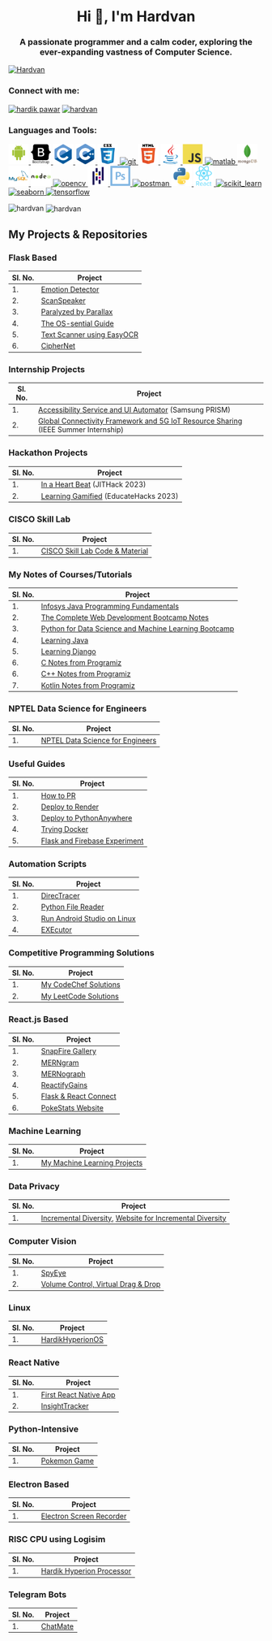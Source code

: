 <h1 align="center">Hi 👋, I'm Hardvan</h1>
<h3 align="center">A passionate programmer and a calm coder, exploring the ever-expanding vastness of Computer Science.</h3>

<p align="left"> <a href="https://github.com/ryo-ma/github-profile-trophy"><img src="https://github-profile-trophy.vercel.app/?username=Hardvan&theme=onedark" alt="Hardvan" /></a> </p>

<h3 align="left">Connect with me:</h3>
<p align="left">
<a href="https://www.linkedin.com/in/hardik-pawar-21b47423a/" target="blank"><img align="center" src="https://raw.githubusercontent.com/rahuldkjain/github-profile-readme-generator/master/src/images/icons/Social/linked-in-alt.svg" alt="hardik pawar" height="30" width="40" /></a>
<a href="https://www.hackerrank.com/Hardvan" target="blank"><img align="center" src="https://raw.githubusercontent.com/rahuldkjain/github-profile-readme-generator/master/src/images/icons/Social/hackerrank.svg" alt="hardvan" height="30" width="40" /></a>
</p>

<h3 align="left">Languages and Tools:</h3>
<p align="left"> <a href="https://developer.android.com" target="_blank" rel="noreferrer"> <img src="https://raw.githubusercontent.com/devicons/devicon/master/icons/android/android-original-wordmark.svg" alt="android" width="40" height="40"/> </a> <a href="https://getbootstrap.com" target="_blank" rel="noreferrer"> <img src="https://raw.githubusercontent.com/devicons/devicon/master/icons/bootstrap/bootstrap-plain-wordmark.svg" alt="bootstrap" width="40" height="40"/> </a> <a href="https://www.cprogramming.com/" target="_blank" rel="noreferrer"> <img src="https://raw.githubusercontent.com/devicons/devicon/master/icons/c/c-original.svg" alt="c" width="40" height="40"/> </a> <a href="https://www.w3schools.com/cpp/" target="_blank" rel="noreferrer"> <img src="https://raw.githubusercontent.com/devicons/devicon/master/icons/cplusplus/cplusplus-original.svg" alt="cplusplus" width="40" height="40"/> </a> <a href="https://www.w3schools.com/css/" target="_blank" rel="noreferrer"> <img src="https://raw.githubusercontent.com/devicons/devicon/master/icons/css3/css3-original-wordmark.svg" alt="css3" width="40" height="40"/> </a> <a href="https://git-scm.com/" target="_blank" rel="noreferrer"> <img src="https://www.vectorlogo.zone/logos/git-scm/git-scm-icon.svg" alt="git" width="40" height="40"/> </a> <a href="https://www.w3.org/html/" target="_blank" rel="noreferrer"> <img src="https://raw.githubusercontent.com/devicons/devicon/master/icons/html5/html5-original-wordmark.svg" alt="html5" width="40" height="40"/> </a> <a href="https://www.java.com" target="_blank" rel="noreferrer"> <img src="https://raw.githubusercontent.com/devicons/devicon/master/icons/java/java-original.svg" alt="java" width="40" height="40"/> </a> <a href="https://developer.mozilla.org/en-US/docs/Web/JavaScript" target="_blank" rel="noreferrer"> <img src="https://raw.githubusercontent.com/devicons/devicon/master/icons/javascript/javascript-original.svg" alt="javascript" width="40" height="40"/> </a> <a href="https://www.mathworks.com/" target="_blank" rel="noreferrer"> <img src="https://upload.wikimedia.org/wikipedia/commons/2/21/Matlab_Logo.png" alt="matlab" width="40" height="40"/> </a> <a href="https://www.mongodb.com/" target="_blank" rel="noreferrer"> <img src="https://raw.githubusercontent.com/devicons/devicon/master/icons/mongodb/mongodb-original-wordmark.svg" alt="mongodb" width="40" height="40"/> </a> <a href="https://www.mysql.com/" target="_blank" rel="noreferrer"> <img src="https://raw.githubusercontent.com/devicons/devicon/master/icons/mysql/mysql-original-wordmark.svg" alt="mysql" width="40" height="40"/> </a> <a href="https://nodejs.org" target="_blank" rel="noreferrer"> <img src="https://raw.githubusercontent.com/devicons/devicon/master/icons/nodejs/nodejs-original-wordmark.svg" alt="nodejs" width="40" height="40"/> </a> <a href="https://opencv.org/" target="_blank" rel="noreferrer"> <img src="https://www.vectorlogo.zone/logos/opencv/opencv-icon.svg" alt="opencv" width="40" height="40"/> </a> <a href="https://pandas.pydata.org/" target="_blank" rel="noreferrer"> <img src="https://raw.githubusercontent.com/devicons/devicon/2ae2a900d2f041da66e950e4d48052658d850630/icons/pandas/pandas-original.svg" alt="pandas" width="40" height="40"/> </a> <a href="https://www.photoshop.com/en" target="_blank" rel="noreferrer"> <img src="https://raw.githubusercontent.com/devicons/devicon/master/icons/photoshop/photoshop-line.svg" alt="photoshop" width="40" height="40"/> </a> <a href="https://postman.com" target="_blank" rel="noreferrer"> <img src="https://www.vectorlogo.zone/logos/getpostman/getpostman-icon.svg" alt="postman" width="40" height="40"/> </a> <a href="https://www.python.org" target="_blank" rel="noreferrer"> <img src="https://raw.githubusercontent.com/devicons/devicon/master/icons/python/python-original.svg" alt="python" width="40" height="40"/> </a> <a href="https://reactjs.org/" target="_blank" rel="noreferrer"> <img src="https://raw.githubusercontent.com/devicons/devicon/master/icons/react/react-original-wordmark.svg" alt="react" width="40" height="40"/> </a> <a href="https://scikit-learn.org/" target="_blank" rel="noreferrer"> <img src="https://upload.wikimedia.org/wikipedia/commons/0/05/Scikit_learn_logo_small.svg" alt="scikit_learn" width="40" height="40"/> </a> <a href="https://seaborn.pydata.org/" target="_blank" rel="noreferrer"> <img src="https://seaborn.pydata.org/_images/logo-mark-lightbg.svg" alt="seaborn" width="40" height="40"/> </a> <a href="https://www.tensorflow.org" target="_blank" rel="noreferrer"> <img src="https://www.vectorlogo.zone/logos/tensorflow/tensorflow-icon.svg" alt="tensorflow" width="40" height="40"/> </a> </p>

<p style="margin-top: 15px;"><img align="left" src="https://github-readme-stats.vercel.app/api/top-langs?username=hardvan&show_icons=true&locale=en&layout=compact" alt="hardvan" /></p>
<p style="margin-top: 15px;">&nbsp;<img align="center" src="https://github-readme-stats.vercel.app/api?username=hardvan&show_icons=true&locale=en" alt="hardvan" /></p>

## My Projects & Repositories

### Flask Based

| Sl. No. | Project                                                                             |
| ------- | ----------------------------------------------------------------------------------- |
| 1.      | [Emotion Detector](https://github.com/Hardvan/EmotionDetector)                      |
| 2.      | [ScanSpeaker](https://github.com/Hardvan/ScanSpeaker)                               |
| 3.      | [Paralyzed by Parallax](https://github.com/Hardvan/Paralyzed-by-Parallax)           |
| 4.      | [The OS-sential Guide](https://github.com/Hardvan/The-OS-sential-Guide)             |
| 5.      | [Text Scanner using EasyOCR](https://github.com/Hardvan/Text-Scanner-using-EasyOCR) |
| 6.      | [CipherNet](https://github.com/Hardvan/CipherNet)                                   |

### Internship Projects

| Sl. No. | Project                                                                                                                                                                    |
| ------- | -------------------------------------------------------------------------------------------------------------------------------------------------------------------------- |
| 1.      | [Accessibility Service and UI Automator](https://github.com/Hardvan/Accessibility_services) (Samsung PRISM)                                                                |
| 2.      | [Global Connectivity Framework and 5G IoT Resource Sharing](https://github.com/Hardvan/Global-Connectivity-Framework-and-5G-IoT-Resource-Sharing) (IEEE Summer Internship) |

### Hackathon Projects

| Sl. No. | Project                                                                              |
| ------- | ------------------------------------------------------------------------------------ |
| 1.      | [In a Heart Beat](https://github.com/Hardvan/JITHack-v3) (JITHack 2023)              |
| 2.      | [Learning Gamified](https://github.com/Hardvan/LearningGamified) (EducateHacks 2023) |

### CISCO Skill Lab

| Sl. No. | Project                                                                       |
| ------- | ----------------------------------------------------------------------------- |
| 1.      | [CISCO Skill Lab Code & Material](https://github.com/Hardvan/CISCO-Skill-Lab) |

### My Notes of Courses/Tutorials

| Sl. No. | Project                                                                                                   |
| ------- | --------------------------------------------------------------------------------------------------------- |
| 1.      | [Infosys Java Programming Fundamentals](https://github.com/Hardvan/Infosys-Java-Programming-Fundamentals) |
| 2.      | [The Complete Web Development Bootcamp Notes](https://github.com/Hardvan/web-dev-projects)                |
| 3.      | [Python for Data Science and Machine Learning Bootcamp](https://github.com/Hardvan/ML-Data-Science-Udemy) |
| 4.      | [Learning Java](https://github.com/Hardvan/Learning-Java)                                                 |
| 5.      | [Learning Django](https://github.com/Hardvan/Learning-Django)                                             |
| 6.      | [C Notes from Programiz](https://github.com/Hardvan/C-from-Programiz)                                     |
| 6.      | [C++ Notes from Programiz](https://github.com/Hardvan/CPP-from-Programiz)                                 |
| 7.      | [Kotlin Notes from Programiz](https://github.com/Hardvan/Kotlin-Programming-Programiz)                    |

### NPTEL Data Science for Engineers

| Sl. No. | Project                                                                                         |
| ------- | ----------------------------------------------------------------------------------------------- |
| 1.      | [NPTEL Data Science for Engineers](https://github.com/Hardvan/NPTEL-Data-Science-for-Engineers) |

### Useful Guides

| Sl. No. | Project                                                                                   |
| ------- | ----------------------------------------------------------------------------------------- |
| 1.      | [How to PR](https://github.com/Hardvan/How-to-PR)                                         |
| 2.      | [Deploy to Render](https://github.com/Hardvan/Deploy-to-Render)                           |
| 3.      | [Deploy to PythonAnywhere](https://github.com/Hardvan/Deploy-to-PythonAnywhere)           |
| 4.      | [Trying Docker](https://github.com/Hardvan/Trying-Docker)                                 |
| 5.      | [Flask and Firebase Experiment](https://github.com/Hardvan/Flask-and-Firebase-Experiment) |

### Automation Scripts

| Sl. No. | Project                                                                                                   |
| ------- | --------------------------------------------------------------------------------------------------------- |
| 1.      | [DirecTracer](https://github.com/Hardvan/DirecTracer)                                                     |
| 2.      | [Python File Reader](https://github.com/Hardvan/Python-File-Reader)                                       |
| 3.      | [Run Android Studio on Linux](https://github.com/Hardvan/Automated-Script-to-run-Android-Studio-on-Linux) |
| 4.      | [EXEcutor](https://github.com/Hardvan/EXEcutor)                                                           |

### Competitive Programming Solutions

| Sl. No. | Project                                                                   |
| ------- | ------------------------------------------------------------------------- |
| 1.      | [My CodeChef Solutions](https://github.com/Hardvan/My-CodeChef-Solutions) |
| 2.      | [My LeetCode Solutions](https://github.com/Hardvan/My-Leetcode-Solutions) |

### React.js Based

| Sl. No. | Project                                                                 |
| ------- | ----------------------------------------------------------------------- |
| 1.      | [SnapFire Gallery](https://github.com/Hardvan/SnapFire-Gallery)         |
| 2.      | [MERNgram](https://github.com/Hardvan/MERNgram)                         |
| 3.      | [MERNograph](https://github.com/Hardvan/MERNograph)                     |
| 4.      | [ReactifyGains](https://github.com/Hardvan/ReactifyGains)               |
| 5.      | [Flask & React Connect](https://github.com/Hardvan/Flask-React-Connect) |
| 6.      | [PokeStats Website](https://github.com/Hardvan/PokeStats-Website)       |

### Machine Learning

| Sl. No. | Project                                                                                 |
| ------- | --------------------------------------------------------------------------------------- |
| 1.      | [My Machine Learning Projects](https://github.com/Hardvan/My-Machine-Learning-Projects) |

### Data Privacy

| Sl. No. | Project                                                                                                                                                                  |
| ------- | ------------------------------------------------------------------------------------------------------------------------------------------------------------------------ |
| 1.      | [Incremental Diversity](https://github.com/Hardvan/Incremental-Diversity), [Website for Incremental Diversity](https://github.com/Hardvan/Website-Incremental-Diversity) |

### Computer Vision

| Sl. No. | Project                                                                                    |
| ------- | ------------------------------------------------------------------------------------------ |
| 1.      | [SpyEye](https://github.com/Hardvan/SpyEye)                                                |
| 2.      | [Volume Control, Virtual Drag & Drop](https://github.com/Hardvan/Computer-Vision-Projects) |

### Linux

| Sl. No. | Project                                                         |
| ------- | --------------------------------------------------------------- |
| 1.      | [HardikHyperionOS](https://github.com/Hardvan/HardikHyperionOS) |

### React Native

| Sl. No. | Project                                                                     |
| ------- | --------------------------------------------------------------------------- |
| 1.      | [First React Native App](https://github.com/Hardvan/First-React-Native-App) |
| 2.      | [InsightTracker](https://github.com/Hardvan/InsightTracker)                 |

### Python-Intensive

| Sl. No. | Project                                                 |
| ------- | ------------------------------------------------------- |
| 1.      | [Pokemon Game](https://github.com/Hardvan/Pokemon-Game) |

### Electron Based

| Sl. No. | Project                                                                         |
| ------- | ------------------------------------------------------------------------------- |
| 1.      | [Electron Screen Recorder](https://github.com/Hardvan/Electron-Screen-Recorder) |

### RISC CPU using Logisim

| Sl. No. | Project                                                                      |
| ------- | ---------------------------------------------------------------------------- |
| 1.      | [Hardik Hyperion Processor](https://github.com/Hardvan/CPU-Hack-2.0-Logisim) |

### Telegram Bots

| Sl. No. | Project                                         |
| ------- | ----------------------------------------------- |
| 1.      | [ChatMate](https://github.com/Hardvan/ChatMate) |
